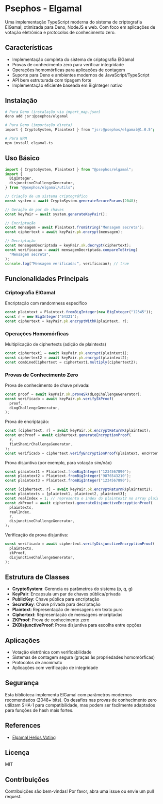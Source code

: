 # Psephos - Elgamal

Uma implementação TypeScript moderna do sistema de criptografia ElGamal,
otimizada para Deno, NodeJS e web. Com foco em aplicações de votação eletrônica
e protocolos de conhecimento zero.

## Características

- Implementação completa do sistema de criptografia ElGamal
- Provas de conhecimento zero para verificar integridade
- Operações homomórficas para aplicações de contagem
- Suporte para Deno e ambientes modernos de JavaScript/TypeScript
- API bem estruturada com tipagem forte
- Implementação eficiente baseada em BigInteger nativo

## Instalação

```bash
# Para Deno (instalação via import_map.json)
deno add jsr:@psephos/elgamal

# Para Deno (importação direta)
import { CryptoSystem, Plaintext } from "jsr:@psephos/elgamal@1.0.5";

# Para NPM
npm install elgamal-ts
```

## Uso Básico

```typescript
import { CryptoSystem, Plaintext } from "@psephos/elgamal";
import {
  BigInteger,
  disjunctiveChallengeGenerator,
} from "@psephos/elgamal/utils";

// Criação de um sistema criptográfico
const system = await CryptoSystem.generateSecureParams(2048);

// Geração de par de chaves
const keyPair = await system.generateKeyPair();

// Encriptação
const mensagem = await Plaintext.fromString("Mensagem secreta");
const ciphertext = await keyPair.pk.encrypt(mensagem);

// Decriptação
const mensagemDecriptada = keyPair.sk.decrypt(ciphertext);
const verificacao = await mensagemDecriptada.compareToString(
  "Mensagem secreta",
);
console.log("Mensagem verificada:", verificacao); // true
```

## Funcionalidades Principais

### Criptografia ElGamal

Encriptação com randomness específico

```typescript
const plaintext = Plaintext.fromBigInteger(new BigInteger("12345"));
const r = new BigInteger("54321");
const ciphertext = keyPair.pk.encryptWithR(plaintext, r);
```

### Operações Homomórficas

Multiplicação de ciphertexts (adição de plaintexts)

```typescript
const ciphertext1 = await keyPair.pk.encrypt(plaintext1);
const ciphertext2 = await keyPair.pk.encrypt(plaintext2);
const combinedCiphertext = ciphertext1.multiply(ciphertext2);
```

### Provas de Conhecimento Zero

Prova de conhecimento de chave privada:

```typescript
const proof = await keyPair.sk.proveSk(dLogChallengeGenerator);
const verificado = await keyPair.pk.verifySkProof(
  proof,
  dLogChallengeGenerator,
);
```

Prova de encriptação:

```typescript
const [ciphertext, r] = await keyPair.pk.encryptReturnR(plaintext);
const encProof = await ciphertext.generateEncryptionProof(
  r,
  fiatShamirChallengeGenerator,
);
const verificado = ciphertext.verifyEncryptionProof(plaintext, encProof);
```

Prova disjuntiva (por exemplo, para votação sim/não)

```typescript
const plaintext1 = Plaintext.fromBigInteger("1234567890");
const plaintext2 = Plaintext.fromBigInteger("9876543210");
const plaintext3 = Plaintext.fromBigInteger("1234567890");

const [ciphertext, r] = await keyPair.pk.encryptReturnR(plaintext2);
const plaintexts = [plaintext1, plaintext2, plaintext3];
const realIndex = 1; // representa o index do plaintext2 no array plaintexts
const zkProof = await ciphertext.generateDisjunctiveEncryptionProof(
  plaintexts,
  realIndex,
  r,
  disjunctiveChallengeGenerator,
);
```

Verificação de prova disjuntiva:

```typescript
const verificado = await ciphertext.verifyDisjunctiveEncryptionProof(
  plaintexts,
  zkProof,
  disjunctiveChallengeGenerator,
);
```

## Estrutura de Classes

- **CryptoSystem**: Gerencia os parâmetros do sistema (p, q, g)
- **KeyPair**: Encapsula um par de chaves pública/privada
- **PublicKey**: Chave pública para encriptação
- **SecretKey**: Chave privada para decriptação
- **Plaintext**: Representação de mensagens em texto puro
- **Ciphertext**: Representação de mensagens encriptadas
- **ZKProof**: Prova de conhecimento zero
- **ZKDisjunctiveProof**: Prova disjuntiva para escolha entre opções

## Aplicações

- Votação eletrônica com verificabilidade
- Sistemas de contagem segura (graças às propriedades homomórficas)
- Protocolos de anonimato
- Aplicações com verificação de integridade

## Segurança

Esta biblioteca implementa ElGamal com parâmetros modernos recomendados (2048+
bits). Os desafios nas provas de conhecimento zero utilizam SHA-1 para
compatibilidade, mas podem ser facilmente adaptados para funções de hash mais
fortes.

## References

- [Elgamal Helios Voting](https://github.com/benadida/helios-server/tree/master/helios/crypto)

## Licença

MIT

## Contribuições

Contribuições são bem-vindas! Por favor, abra uma issue ou envie um pull
request.

